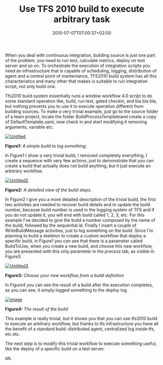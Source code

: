 ﻿---
title: "Use TFS 2010 build to execute arbitrary task"
description: ""
date: 2010-07-07T07:00:37+02:00
draft: false
tags: [TFS Build]
categories: [Team Foundation Server]
---
When you deal with continuous integration, building source is just one part of the problem, you need to run test, calculate metrics, deploy on test server and so on. To orchestrate the execution of integration scripts you need an infrastructure that is capable of scheduling, logging, distribution of agent and a central point of manteniance, TFS2010 build system has all this characteristics and many other that makes is suitable to run integration script, not only build one.

Tfs2010 build system essentially runs a window workflow 4.0 script to do some standard operation like, build, run test, gated checkin, and bla bla bla, but nothing prevents you to use it to execute operation different from building sources. To make a very trivial example, just go to the source folder of a team project, locate the folder *BuildProcessTemplate*and create a copy of DefaultTemplate.xaml, now check in and start modifying it removing arguments, variable etc.

[![Untitled](https://www.codewrecks.com/blog/wp-content/uploads/2010/07/Untitled_thumb1.png "Untitled")](https://www.codewrecks.com/blog/wp-content/uploads/2010/07/Untitled1.png)

 **Figure1:** *A simple build to log something*.

In Figure1 I show a very trivial build, I removed completely everything, I create a sequence with very few actions, just to demonstrate that you can create a build that actually does not build anything, but it just execute an arbitrary workflow.

[![Untitled2](https://www.codewrecks.com/blog/wp-content/uploads/2010/07/Untitled2_thumb.png "Untitled2")](https://www.codewrecks.com/blog/wp-content/uploads/2010/07/Untitled2.png)

 **Figure2:** *A detailed view of the build steps.*

In Figure2 I give you a more detailed description of the trivial build, the first two activities are needed to recover build details and to update the build number, because build number is used in the logging system of TFS and if you do not update it, you will end with build called 1, 2, 3, etc. For this example I've decided to give the build a number composed by the name of the build, followed by the sequential id. Finally I insert a couple of WriteBuildMessage activities, just to log something on the build. Since I'm planning to build a skeleton to create a custom workflow that deploy a specific build, in Figure1 you can see that there is a parameter called BuildToUse, when you create a new build, and choose this new workflow, you are presented with this only parameter in the *process* tab, as visible in Figure3.

[![Untitled3](https://www.codewrecks.com/blog/wp-content/uploads/2010/07/Untitled3_thumb.png "Untitled3")](https://www.codewrecks.com/blog/wp-content/uploads/2010/07/Untitled3.png)

 **Figure3:** *Choose your new workflow from a build definition*

In Figure4 you can see the result of a build after the execution completes, as you can see, it simply logged something to the deploy log.

[![image](https://www.codewrecks.com/blog/wp-content/uploads/2010/07/image_thumb10.png "image")](https://www.codewrecks.com/blog/wp-content/uploads/2010/07/image10.png)

 **Figure4:** *The result of the build*

This example is really trivial, but it shows you that you can use tfs2010 build to execute an arbitrary workflow, but thanks to tfs infrastructure you have all the benefit of a standard build: distributed agent, centralized log inside tfs, etc etc.

The next step is to modify this trivial workflow to execute something useful, like the deploy of a specific build on a test server.

alk.
